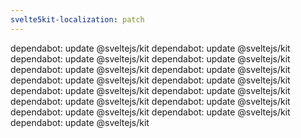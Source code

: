 ```yaml
---
svelte5kit-localization: patch
---
```


dependabot: update @sveltejs/kit
dependabot: update @sveltejs/kit
dependabot: update @sveltejs/kit
dependabot: update @sveltejs/kit
dependabot: update @sveltejs/kit
dependabot: update @sveltejs/kit
dependabot: update @sveltejs/kit
dependabot: update @sveltejs/kit
dependabot: update @sveltejs/kit
dependabot: update @sveltejs/kit
dependabot: update @sveltejs/kit
dependabot: update @sveltejs/kit
dependabot: update @sveltejs/kit
dependabot: update @sveltejs/kit
dependabot: update @sveltejs/kit
